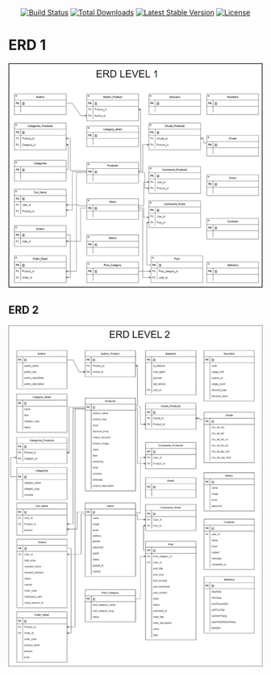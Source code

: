 
<p align="center">
<a href="https://github.com/laravel/framework/actions"><img src="https://github.com/laravel/framework/workflows/tests/badge.svg" alt="Build Status"></a>
<a href="https://packagist.org/packages/laravel/framework"><img src="https://img.shields.io/packagist/dt/laravel/framework" alt="Total Downloads"></a>
<a href="https://packagist.org/packages/laravel/framework"><img src="https://img.shields.io/packagist/v/laravel/framework" alt="Latest Stable Version"></a>
<a href="https://packagist.org/packages/laravel/framework"><img src="https://img.shields.io/packagist/l/laravel/framework" alt="License"></a>
</p>
 
 <h1>ERD 1</h1>
<img style="font-size: 50px" src="https://github.com/ToriCrystal/DATN/blob/master/storage/upload/img/Picture2.png">


<h2>ERD 2</h2>
<img style="font-size: 50px" src="https://github.com/ToriCrystal/DATN/blob/master/storage/upload/img/Picture1.png">
